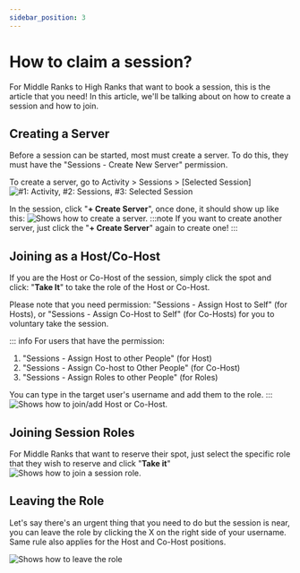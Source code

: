 ```yaml
---
sidebar_position: 3
---
```


# How to claim a session?
For Middle Ranks to High Ranks that want to book a session, this is the article that you need! In this article, we'll be talking about on how to create a session and how to join.

## Creating a Server
Before a session can be started, most must create a server. To do this, they must have the "Sessions - Create New Server" permission.

To create a server, go to Activity > Sessions > [Selected Session]
![#1: Activity, #2: Sessions, #3: Selected Session](/img/ca1.png)

In the session, click "**+ Create Server**", once done, it should show up like this:
![Shows how to create a server.](/img/ca2.png)
:::note
If you want to create another server, just click the "**+ Create Server**" again to create one!
:::

## Joining as a Host/Co-Host
If you are the Host or Co-Host of the session, simply click the spot and click: "**Take It**" to take the role of the Host or Co-Host. 

Please note that you need permission: "Sessions - Assign Host to Self" (for Hosts), or "Sessions - Assign Co-Host to Self" (for Co-Hosts) for you to voluntary take the session.

::: info
For users that have the permission:
1. "Sessions - Assign Host to other People" (for Host)
2. "Sessions - Assign Co-host to Other People" (for Co-Host)
3. "Sessions - Assign Roles to other People" (for Roles)

You can type in the target user's username and add them to the role.
:::
![Shows how to join/add Host or Co-Host.](/img/ca3.png)

## Joining Session Roles
For Middle Ranks that want to reserve their spot, just select the specific role that they wish to reserve and click "**Take it**"
![Shows how to join a session role.](/img/ca4.png)

## Leaving the Role
Let's say there's an urgent thing that you need to do but the session is near, you can leave the role by clicking the X on the right side of your username. Same rule also applies for the Host and Co-Host positions.

![Shows how to leave the role](/img/ca5.png)
